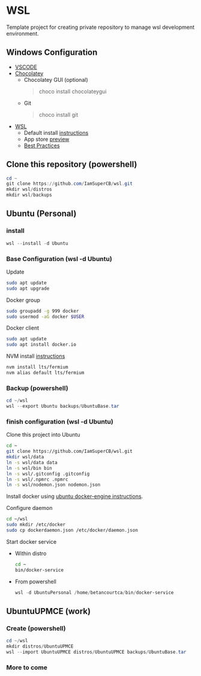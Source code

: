 # WSL

Template project for creating private repository to manage wsl development environment.

## Windows Configuration

- [VSCODE](https://code.visualstudio.com/)
- [Chocolatey](https://chocolatey.org/)
  - Chocolatey GUI (optional)
    > choco install chocolateygui
  - Git
    > choco install git
- [WSL](https://docs.microsoft.com/en-us/windows/wsl/)
  - Default install [instructions](https://docs.microsoft.com/en-us/windows/wsl/install)
  - App store [preview](https://www.microsoft.com/store/productId/9P9TQF7MRM4R)
  - [Best Practices](https://docs.microsoft.com/en-us/windows/wsl/setup/environment#set-up-your-linux-username-and-password)

## Clone this repository (powershell)

```powershell
cd ~
git clone https://github.com/IamSuperCB/wsl.git
mkdir wsl/distros
mkdir wsl/backups
```

## Ubuntu (Personal)

### install

```powershell
wsl --install -d Ubuntu
```

### Base Configuration (wsl -d Ubuntu)

Update

```bash
sudo apt update
sudo apt upgrade
```

Docker group

```bash
sudo groupadd -g 999 docker
sudo usermod -aG docker $USER
```

Docker client

```bash
sudo apt update
sudo apt install docker.io
```

NVM install [instructions](https://github.com/nvm-sh/nvm#install--update-script)

```bash
nvm install lts/fermium
nvm alias default lts/fermium
```

### Backup (powershell)

```powershell
cd ~/wsl
wsl --export Ubuntu backups/UbuntuBase.tar
```

### finish configuration (wsl -d Ubuntu)

Clone this project into Ubuntu

```bash
cd ~
git clone https://github.com/IamSuperCB/wsl.git
mkdir wsl/data
ln -s wsl/data data
ln -s wsl/bin bin
ln -s wsl/.gitconfig .gitconfig
ln -s wsl/.npmrc .npmrc
ln -s wsl/nodemon.json nodemon.json
```

Install docker using [ubuntu docker-engine instructions](https://docs.docker.com/engine/install/ubuntu/).

Configure daemon

```bash
cd ~/wsl
sudo mkdir /etc/docker
sudo cp dockerdaemon.json /etc/docker/daemon.json
```

Start docker service

- Within distro
  ```bash
  cd ~
  bin/docker-service
  ```
- From powershell
  ```powershell
  wsl -d UbuntuPersonal /home/betancourtca/bin/docker-service
  ```

## UbuntuUPMCE (work)

### Create (powershell)

```powershell
cd ~/wsl
mkdir distros/UbuntuUPMCE
wsl --import UbuntuUPMCE distros/UbuntuUPMCE backups/UbuntuBase.tar
```

### More to come
